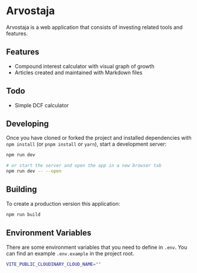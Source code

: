 # Arvostaja

Arvostaja is a web application that consists of investing related tools and features.

## Features

- Compound interest calculator with visual graph of growth
- Articles created and maintained with Markdown files

## Todo

- Simple DCF calculator

## Developing

Once you have cloned or forked the project and installed dependencies with `npm install` (or `pnpm install` or `yarn`), start a development server:

```bash
npm run dev

# or start the server and open the app in a new browser tab
npm run dev -- --open
```

## Building

To create a production version this application:

```bash
npm run build
```

## Environment Variables

There are some environment variables that you need to define in `.env`. You can find an example `.env.example` in the project root.

```bash
VITE_PUBLIC_CLOUDINARY_CLOUD_NAME=""
```
